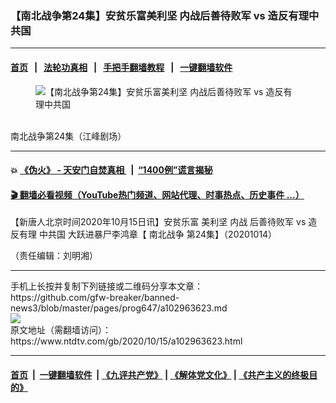 ### 【南北战争第24集】安贫乐富美利坚 内战后善待败军 vs 造反有理中共国
------------------------

#### [首页](https://github.com/gfw-breaker/banned-news3/blob/master/README.md) &nbsp;&nbsp;|&nbsp;&nbsp; [法轮功真相](https://github.com/begood0513/basic/blob/master/README.md)  &nbsp;&nbsp;|&nbsp;&nbsp; [手把手翻墙教程](https://github.com/gfw-breaker/guides/wiki)  &nbsp;&nbsp;|&nbsp;&nbsp; [一键翻墙软件](https://github.com/gfw-breaker/nogfw/blob/master/README.md)  



<div><div class="featured_image">
 <figure>
  <img alt="【南北战争第24集】安贫乐富美利坚 内战后善待败军 vs 造反有理中共国" src="https://i.ntdtv.com/assets/uploads/2020/10/hqdefault-3-800x450.jpg"/>
 </figure><br/>
 <span class="caption">
  南北战争第24集（江峰剧场）
 </span>
</div>
</div><hr/>

#### 💥 [《伪火》 - 天安门自焚真相 ](http://158.247.195.190:10000/videos/blog/weihuo.html)&nbsp; |&nbsp; [“1400例”谎言揭秘  ](http://158.247.195.190:10000/videos/blog/jiexi1400.html)

#### [ 🎬  翻墙必看视频（YouTube热门频道、网站代理、时事热点、历史事件 ...）](https://github.com/gfw-breaker/links/blob/master/banned.md)

<div><div class="post_content" itemprop="articleBody">
 <p>
  【新唐人北京时间2020年10月15日讯】安贫乐富
  <ok href="https://www.ntdtv.com/gb/美利坚.htm">
   美利坚
  </ok>
  <ok href="https://www.ntdtv.com/gb/内战.htm">
   内战
  </ok>
  后善待败军 vs
  <ok href="https://www.ntdtv.com/gb/造反有理.htm">
   造反有理
  </ok>
  中共国 大跃进暴尸李鸿章【
  <ok href="https://www.ntdtv.com/gb/南北战争.htm">
   南北战争
  </ok>
  第24集】（20201014）
 </p>
 <div class="video_fit_container">
 </div>
 <p>
  （责任编辑：刘明湘）
 </p>
 <div class="single_ad">
 </div>
</div>
</div>
<hr/>
手机上长按并复制下列链接或二维码分享本文章：<br/>
https://github.com/gfw-breaker/banned-news3/blob/master/pages/prog647/a102963623.md <br/>
<a href='https://github.com/gfw-breaker/banned-news3/blob/master/pages/prog647/a102963623.md'><img src='https://github.com/gfw-breaker/banned-news3/blob/master/pages/prog647/a102963623.md.png'/></a> <br/>
原文地址（需翻墙访问）：https://www.ntdtv.com/gb/2020/10/15/a102963623.html


------------------------
#### [首页](https://github.com/gfw-breaker/banned-news3/blob/master/README.md) &nbsp;|&nbsp; [一键翻墙软件](https://github.com/gfw-breaker/nogfw/blob/master/README.md) &nbsp;| [《九评共产党》](https://github.com/gfw-breaker/9ping.md/blob/master/README.md#九评之一评共产党是什么) | [《解体党文化》](https://github.com/gfw-breaker/jtdwh.md/blob/master/README.md) | [《共产主义的终极目的》](https://github.com/gfw-breaker/gczydzjmd.md/blob/master/README.md)


<img src='http://gfw-breaker.win/banned-news3/pages/prog647/a102963623.md' width='0px' height='0px'/>
